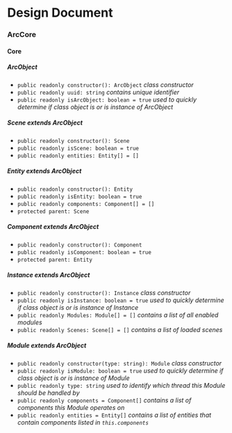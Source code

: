 # Design Document

### ArcCore

#### Core

##### ArcObject
 - `public readonly constructor(): ArcObject` *class constructor*
 - `public readonly uuid: string` *contains unique identifier*
 - `public readonly isArcObject: boolean = true` *used to quickly determine if class object is or is instance of ArcObject* 

##### Scene *extends* ArcObject
 - `public readonly constructor(): Scene`
 - `public readonly isScene: boolean = true`
 - `public readonly entities: Entity[] = []`

##### Entity *extends* ArcObject
 - `public readonly constructor(): Entity`
 - `public readonly isEntity: boolean = true`
 - `public readonly components: Component[] = []`
 - `protected parent: Scene`

##### Component *extends* ArcObject
 - `public readonly constructor(): Component`
 - `public readonly isComponent: boolean = true`
 - `protected parent: Entity`

##### Instance *extends* ArcObject
 - `public readonly constructor(): Instance` *class constructor*
 - `public readonly isInstance: boolean = true` *used to quickly determine if class object is or is instance of Instance*
 - `public readonly Modules: Module[] = []` *contains a list of all enabled modules*
 - `public readonly Scenes: Scene[] = []` *contains a list of loaded scenes*

##### Module *extends* ArcObject
 - `public readonly constructor(type: string): Module` *class constructor*
 - `public readonly isModule: boolean = true` *used to quickly determine if class object is or is instance of Module*
 - `public readonly type: string` *used to identify which thread this Module should be handled by*
 - `public readonly components = Component[]` *contains a list of components this Module operates on*
 - `public readonly entities = Entity[]` *contains a list of entities that contain components listed in `this.components`*